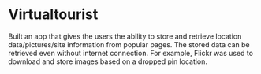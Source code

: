 # Virtualtourist
Built an app that gives the users the ability to store and retrieve location data/pictures/site information from popular pages. The stored data can be retrieved even without internet connection. For example, Flickr was used to download and store images based on a dropped pin location. 
